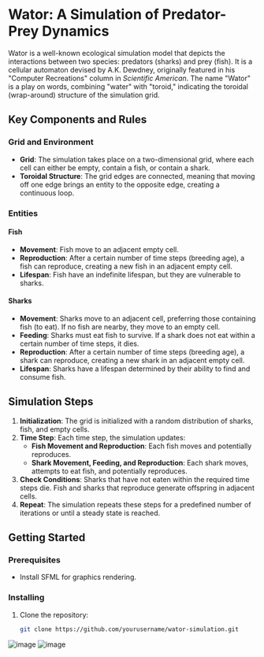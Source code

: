 # Wator: A Simulation of Predator-Prey Dynamics

Wator is a well-known ecological simulation model that depicts the interactions between two species: predators (sharks) and prey (fish). It is a cellular automaton devised by A.K. Dewdney, originally featured in his "Computer Recreations" column in *Scientific American*. The name "Wator" is a play on words, combining "water" with "toroid," indicating the toroidal (wrap-around) structure of the simulation grid.

## Key Components and Rules

### Grid and Environment
- **Grid**: The simulation takes place on a two-dimensional grid, where each cell can either be empty, contain a fish, or contain a shark.
- **Toroidal Structure**: The grid edges are connected, meaning that moving off one edge brings an entity to the opposite edge, creating a continuous loop.

### Entities

#### Fish
- **Movement**: Fish move to an adjacent empty cell.
- **Reproduction**: After a certain number of time steps (breeding age), a fish can reproduce, creating a new fish in an adjacent empty cell.
- **Lifespan**: Fish have an indefinite lifespan, but they are vulnerable to sharks.

#### Sharks
- **Movement**: Sharks move to an adjacent cell, preferring those containing fish (to eat). If no fish are nearby, they move to an empty cell.
- **Feeding**: Sharks must eat fish to survive. If a shark does not eat within a certain number of time steps, it dies.
- **Reproduction**: After a certain number of time steps (breeding age), a shark can reproduce, creating a new shark in an adjacent empty cell.
- **Lifespan**: Sharks have a lifespan determined by their ability to find and consume fish.

## Simulation Steps

1. **Initialization**: The grid is initialized with a random distribution of sharks, fish, and empty cells.
2. **Time Step**: Each time step, the simulation updates:
   - **Fish Movement and Reproduction**: Each fish moves and potentially reproduces.
   - **Shark Movement, Feeding, and Reproduction**: Each shark moves, attempts to eat fish, and potentially reproduces.
3. **Check Conditions**: Sharks that have not eaten within the required time steps die. Fish and sharks that reproduce generate offspring in adjacent cells.
4. **Repeat**: The simulation repeats these steps for a predefined number of iterations or until a steady state is reached.

## Getting Started

### Prerequisites
- Install SFML for graphics rendering.

### Installing
1. Clone the repository:
   ```sh
   git clone https://github.com/yourusername/wator-simulation.git


![image](https://github.com/MarcelZama/Wa-Tor-Problem/assets/92083030/d6af9815-3457-4ca7-b728-51a73fd69806)
![image](https://github.com/MarcelZama/Wa-Tor-Problem/assets/92083030/19b376a5-3353-453f-a978-0bbddaf7cd3d)

